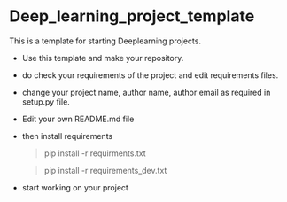 # Deep_learning_project_template

This is a template for starting Deeplearning projects.

- Use this template and make your repository.

- do check your requirements of the project and edit requirements files.

- change your project name, author name, author email as required in setup.py file.

- Edit your own README.md file

- then install requirements 
    > pip install -r requirments.txt

    > pip install -r requirements_dev.txt

- start working on your project
